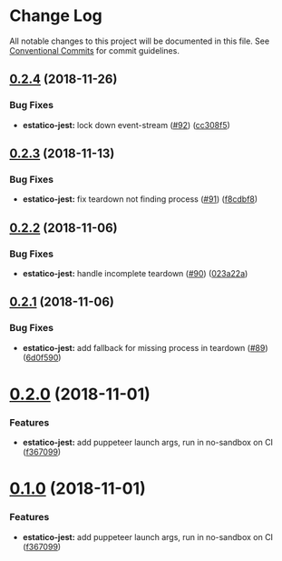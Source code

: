 # Change Log

All notable changes to this project will be documented in this file.
See [Conventional Commits](https://conventionalcommits.org) for commit guidelines.

## [0.2.4](https://github.com/unic/estatico-nou/tree/master/packages/estatico-jest/compare/@unic/estatico-jest@0.2.3...@unic/estatico-jest@0.2.4) (2018-11-26)


### Bug Fixes

* **estatico-jest:** lock down event-stream ([#92](https://github.com/unic/estatico-nou/tree/master/packages/estatico-jest/issues/92)) ([cc308f5](https://github.com/unic/estatico-nou/tree/master/packages/estatico-jest/commit/cc308f5))





## [0.2.3](https://github.com/unic/estatico-nou/tree/master/packages/estatico-jest/compare/@unic/estatico-jest@0.2.2...@unic/estatico-jest@0.2.3) (2018-11-13)


### Bug Fixes

* **estatico-jest:** fix teardown not finding process ([#91](https://github.com/unic/estatico-nou/tree/master/packages/estatico-jest/issues/91)) ([f8cdbf8](https://github.com/unic/estatico-nou/tree/master/packages/estatico-jest/commit/f8cdbf8))





## [0.2.2](https://github.com/unic/estatico-nou/tree/master/packages/estatico-jest/compare/@unic/estatico-jest@0.2.1...@unic/estatico-jest@0.2.2) (2018-11-06)


### Bug Fixes

* **estatico-jest:** handle incomplete teardown ([#90](https://github.com/unic/estatico-nou/tree/master/packages/estatico-jest/issues/90)) ([023a22a](https://github.com/unic/estatico-nou/tree/master/packages/estatico-jest/commit/023a22a))





## [0.2.1](https://github.com/unic/estatico-nou/tree/master/packages/estatico-jest/compare/@unic/estatico-jest@0.2.0...@unic/estatico-jest@0.2.1) (2018-11-06)


### Bug Fixes

* **estatico-jest:** add fallback for missing process in teardown ([#89](https://github.com/unic/estatico-nou/tree/master/packages/estatico-jest/issues/89)) ([6d0f590](https://github.com/unic/estatico-nou/tree/master/packages/estatico-jest/commit/6d0f590))





# [0.2.0](https://github.com/unic/estatico-nou/tree/master/packages/estatico-jest/compare/@unic/estatico-jest@0.0.2...@unic/estatico-jest@0.2.0) (2018-11-01)


### Features

* **estatico-jest:** add puppeteer launch args, run in no-sandbox on CI ([f367099](https://github.com/unic/estatico-nou/tree/master/packages/estatico-jest/commit/f367099))





# [0.1.0](https://github.com/unic/estatico-nou/tree/master/packages/estatico-jest/compare/@unic/estatico-jest@0.0.2...@unic/estatico-jest@0.1.0) (2018-11-01)


### Features

* **estatico-jest:** add puppeteer launch args, run in no-sandbox on CI ([f367099](https://github.com/unic/estatico-nou/tree/master/packages/estatico-jest/commit/f367099))
